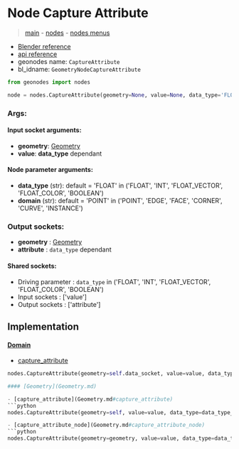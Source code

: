 # Node Capture Attribute

> [main](../structure.md) - [nodes](nodes.md) - [nodes menus](nodes_menus.md)

- [Blender reference](https://docs.blender.org/manual/en/latest/modeling/geometry_nodes/attribute/capture_attribute.html)
- [api reference](https://docs.blender.org/api/current/bpy.types.GeometryNodeCaptureAttribute.html)
- geonodes name: `CaptureAttribute`
- bl_idname: `GeometryNodeCaptureAttribute`

```python
from geonodes import nodes

node = nodes.CaptureAttribute(geometry=None, value=None, data_type='FLOAT', domain='POINT')
```

### Args:

#### Input socket arguments:

- **geometry**: [Geometry](Geometry.md)
- **value**: **data_type** dependant

#### Node parameter arguments:

- **data_type** (str): default = 'FLOAT' in ('FLOAT', 'INT', 'FLOAT_VECTOR', 'FLOAT_COLOR', 'BOOLEAN')
- **domain** (str): default = 'POINT' in ('POINT', 'EDGE', 'FACE', 'CORNER', 'CURVE', 'INSTANCE')

### Output sockets:

- **geometry** : [Geometry](Geometry.md)
- **attribute** : ``data_type`` dependant

#### Shared sockets:

- Driving parameter : ``data_type`` in ('FLOAT', 'INT', 'FLOAT_VECTOR', 'FLOAT_COLOR', 'BOOLEAN')
- Input sockets  : ['value']
- Output sockets : ['attribute']
## Implementation

#### [Domain](Domain.md)

 - [capture_attribute](Domain.md#capture_attribute)
  ```python
  nodes.CaptureAttribute(geometry=self.data_socket, value=value, data_type=data_type_, domain=self.domain  ```

#### [Geometry](Geometry.md)

 - [capture_attribute](Geometry.md#capture_attribute)
  ```python
  nodes.CaptureAttribute(geometry=self, value=value, data_type=data_type_, domain=domain  ```

 - [capture_attribute_node](Geometry.md#capture_attribute_node)
  ```python
  nodes.CaptureAttribute(geometry=geometry, value=value, data_type=data_type, domain=domain  ```

